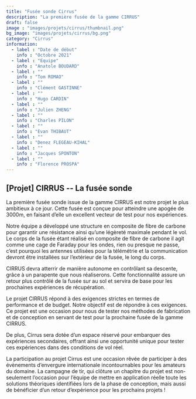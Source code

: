 ```yaml
---
title: "Fusée sonde Cirrus"
description: "La première fusée de la gamme CIRRUS"
draft: false
image : "images/projets/cirrus/thumbnail.png"
bg_image: "images/projets/cirrus/bg.png"
category: "Cirrus"
information:
  - label : "Date de début"
    info : "Octobre 2021"
  - label : "Equipe"
    info : "Anatole BOUDARD"
  - label : ""
    info : "Tom ROMAO"
  - label : ""
    info : "Clément GASTINNE"
  - label : ""
    info : "Hugo CARDIN"
  - label : ""
    info : "Julien ZHENG"
  - label : ""
    info : "Charles PILON"
  - label : ""
    info : "Evan THIBAUT"
  - label : ""
    info : "Denez FLEGEAU-KIHAL"
  - label : ""
    info : "Jacques SPONTON" 
  - label : ""
    info : "Florence PROSPA"       
---
```


## [Projet] CIRRUS -- La fusée sonde

La première fusée sonde issue de la gamme CIRRUS est notre projet le plus ambitieux à ce jour.
Cette fusée est conçue pour atteindre une apogée de 3000m, en faisant d’elle 
un excellent vecteur de test pour nos expériences. 

Notre équipe a développé une structure en composite de fibre de carbone pour garantir une 
résistance ainsi qu’une légèreté maximale pendant le vol. Le corps de la fusée étant réalisé 
en composite de fibre de carbone il agit comme une cage de Faraday pour les ondes, 
rien ou presque ne passe, c’est pourquoi les antennes utilisées pour la télémétrie 
et la communication devront être installées sur l’extérieur de la fusée, le long du corps. 

CIRRUS devra atterrir de manière autonome en contrôlant sa descente, grâce à un parapente 
que nous réaliserons. Cette fonctionnalité assure un retour plus contrôlé de la fusée sur 
au sol et servira de base pour les prochaines expériences de récupération. 

Le projet CIRRUS répond à des exigences strictes en termes de performance et de budget. 
Notre objectif est de répondre à ces exigences. Ce projet est une occasion pour nous de 
tester nos méthodes de fabrication et de conception en servant de test pour la prochaine 
fusée de la gamme CIRRUS. 

De plus, Cirrus sera dotée d’un espace réservé pour embarquer des expériences secondaires, 
offrant ainsi une opportunité unique pour tester ces expériences dans des conditions de 
vol réel. 

La participation au projet Cirrus est une occasion rêvée de participer à des évènements 
d’envergure internationale incontournables pour les amateurs du domaine. La campagne de tir, 
qui clôture un chapitre du projet est non-seulement l’occasion pour l’équipe de mettre en 
application réelle toute les solutions théoriques identifiées lors de la phase de conception, 
mais aussi de bénéficier d’un retour d’expérience pour les prochains projets ! 
 